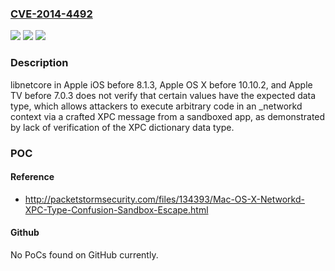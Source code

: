 ### [CVE-2014-4492](https://cve.mitre.org/cgi-bin/cvename.cgi?name=CVE-2014-4492)
![](https://img.shields.io/static/v1?label=Product&message=n%2Fa&color=blue)
![](https://img.shields.io/static/v1?label=Version&message=n%2Fa&color=blue)
![](https://img.shields.io/static/v1?label=Vulnerability&message=n%2Fa&color=brighgreen)

### Description

libnetcore in Apple iOS before 8.1.3, Apple OS X before 10.10.2, and Apple TV before 7.0.3 does not verify that certain values have the expected data type, which allows attackers to execute arbitrary code in an _networkd context via a crafted XPC message from a sandboxed app, as demonstrated by lack of verification of the XPC dictionary data type.

### POC

#### Reference
- http://packetstormsecurity.com/files/134393/Mac-OS-X-Networkd-XPC-Type-Confusion-Sandbox-Escape.html

#### Github
No PoCs found on GitHub currently.

